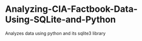 # Analyzing-CIA-Factbook-Data-Using-SQLite-and-Python
Analyzes data using python and its sqlite3 library
